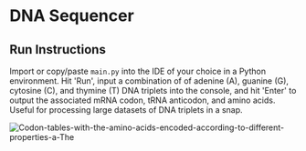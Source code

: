 # DNA Sequencer

## Run Instructions
Import or copy/paste `main.py` into the IDE of your choice in a Python environment. Hit 'Run', input a combination of of adenine (A), guanine (G), cytosine (C), and thymine (T) DNA triplets into the console, and hit 'Enter' to output the associated mRNA codon, tRNA anticodon, and amino acids. Useful for processing large datasets of DNA triplets in a snap.

![Codon-tables-with-the-amino-acids-encoded-according-to-different-properties-a-The](https://github.com/user-attachments/assets/52389a4e-4316-4c1c-8544-931e9b455c3b)
